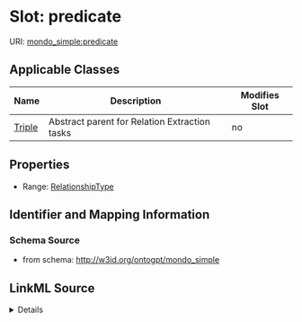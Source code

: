 

# Slot: predicate

URI: [mondo_simple:predicate](http://w3id.org/ontogpt/emapa_simplepredicate)



<!-- no inheritance hierarchy -->





## Applicable Classes

| Name | Description | Modifies Slot |
| --- | --- | --- |
| [Triple](Triple.md) | Abstract parent for Relation Extraction tasks |  no  |







## Properties

* Range: [RelationshipType](RelationshipType.md)





## Identifier and Mapping Information







### Schema Source


* from schema: http://w3id.org/ontogpt/mondo_simple




## LinkML Source

<details>
```yaml
name: predicate
from_schema: http://w3id.org/ontogpt/mondo_simple
rank: 1000
alias: predicate
owner: Triple
domain_of:
- Triple
range: RelationshipType

```
</details>